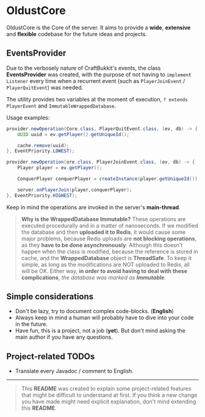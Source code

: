 # OldustCore

OldustCore is the Core of the server. It aims to provide a **wide**, **extensive** and **flexible** codebase for the
future ideas and projects.

## EventsProvider

Due to the verbosely nature of CraftBukkit's events, the class **EventsProvider** was created, with the purpose of not
having to `implement Listener` every time when a recurrent event (such as `PlayerJoinEvent` / `PlayerQuitEvent`) was
needed.

The utility provides two variables at the moment of execution, `? extends PlayerEvent` and `ImmutableWrappedDatabase`.

Usage examples:

```java
provider.newOperation(Core.class, PlayerQuitEvent.class, (ev, db) -> {
    UUID uuid = ev.getPlayer().getUniqueId();

    cache.remove(uuid);
}, EventPriority.LOWEST);
```

```java
provider.newOperation(ore.class, PlayerJoinEvent.class, (ev, db) -> {
    Player player = ev.getPlayer();

    ConquerPlayer conquerPlayer = createInstance(player.getUniqueId());

    server.onPlayerJoin(player,conquerPlayer);
}, EventPriority.HIGHEST);
```

Keep in mind the operations are invoked in the server's **main-thread**.

> **Why is the WrappedDatabase Immutable?** These operations are executed procedurally and in a matter of nanoseconds. If we modified the database and then **uploaded it to Redis**, it would cause some major problems, because Redis uploads are **not blocking operations**, as they **have to be done asynchronously**.
> Although this doesn't happen when the class is modified, because the reference is stored in cache, and the **WrappedDatabase** object is **ThreadSafe**.
> To keep it simple, as long as the modifications are NOT uploaded to Redis, all will be OK.
> Either way, **in order to avoid having to deal with these complications**, *the database was marked as **Immutable***.

## Simple considerations

* Don't be lazy, try to document complex code-blocks. (**English**)
* Always keep in mind a human will probably have to dive into your code in the future.
* Have fun, this is a project, not a job (**yet**). But don't mind asking the main author if you have any questions.

## Project-related TODOs

* Translate every Javadoc / comment to English.

---

> This **README** was created to explain some project-related features that might be difficult to understand at first. If you think a new change you have made might need explicit explanation, don't mind extending this **README**.
